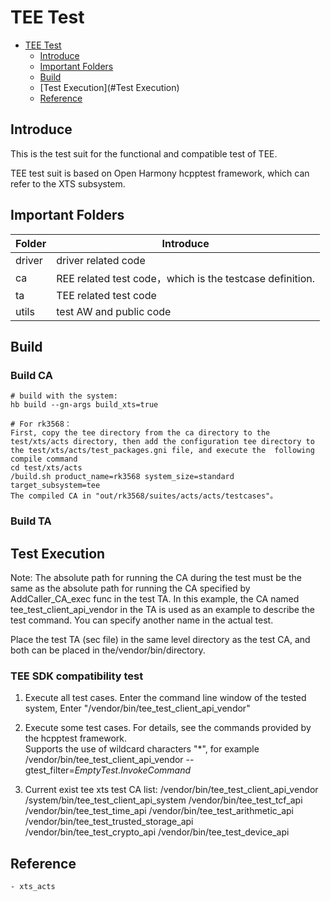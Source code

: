 # TEE Test

- [TEE Test](#TEE-test)
  - [Introduce](#introduce)
  - [Important Folders](#important-folders)
  - [Build](#build)
  - [Test Execution](#Test Execution)
  - [Reference](#Reference)

## Introduce

This is the test suit for the functional and compatible test of TEE.

TEE test suit is based on Open Harmony hcpptest framework, which can refer to the XTS subsystem.

## Important Folders

|  Folder   |  Introduce  |
|  ----  |  ----  |
| driver  | driver related code |
| ca  | REE related test code，which is the testcase definition. |
| ta  | TEE related test code |
| utils  | test AW and public code |

## Build
### Build CA 

    # build with the system:
    hb build --gn-args build_xts=true

    # For rk3568：
    First, copy the tee directory from the ca directory to the test/xts/acts directory, then add the configuration tee directory to the test/xts/acts/test_packages.gni file, and execute the  following compile command
    cd test/xts/acts
    /build.sh product_name=rk3568 system_size=standard target_subsystem=tee
    The compiled CA in "out/rk3568/suites/acts/acts/testcases"。
### Build TA 


## Test Execution
Note: The absolute path for running the CA during the test must be the same as the absolute path for running the CA specified by AddCaller_CA_exec func in the test TA. In this example, the CA named tee_test_client_api_vendor in the TA is used as an example to describe the test command. You can specify another name in the actual test.

Place the test TA (sec file) in the same level directory as the test CA, and both can be placed in the/vendor/bin/directory.

### TEE SDK compatibility test
1. Execute all test cases.
Enter the command line window of the tested system, Enter "/vendor/bin/tee_test_client_api_vendor"

2. Execute some test cases.
For details, see the commands provided by the hcpptest framework.  
Supports the use of wildcard characters "*", for example /vendor/bin/tee_test_client_api_vendor --gtest_filter=*EmptyTest.InvokeCommand*

3. Current exist tee xts test CA list:
/vendor/bin/tee_test_client_api_vendor
/system/bin/tee_test_client_api_system
/vendor/bin/tee_test_tcf_api
/vendor/bin/tee_test_time_api
/vendor/bin/tee_test_arithmetic_api
/vendor/bin/tee_test_trusted_storage_api
/vendor/bin/tee_test_crypto_api
/vendor/bin/tee_test_device_api

## Reference
    - xts_acts
